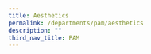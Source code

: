 ```yaml
---
title: Aesthetics
permalink: /departments/pam/aesthetics
description: ""
third_nav_title: PAM
---
```


